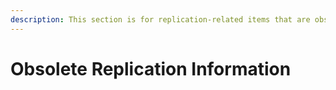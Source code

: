 ```yaml
---
description: This section is for replication-related items that are obsolete. The information in these articles is old or outdated, but rather than throwing it away, we're preserving it here
---
```


# Obsolete Replication Information

